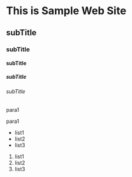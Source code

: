 # This is Sample Web Site
## subTitle
### subTitle
#### subTitle
##### subTitle
###### subTitle

para1

para1

- list1
- list2
- list3

1. list1
2. list2
3. list3